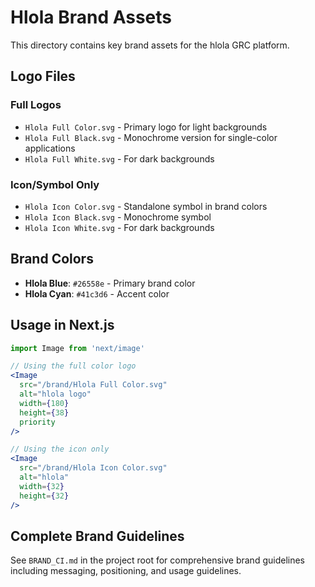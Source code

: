 # Hlola Brand Assets

This directory contains key brand assets for the hlola GRC platform.

## Logo Files

### Full Logos
- `Hlola Full Color.svg` - Primary logo for light backgrounds
- `Hlola Full Black.svg` - Monochrome version for single-color applications  
- `Hlola Full White.svg` - For dark backgrounds

### Icon/Symbol Only
- `Hlola Icon Color.svg` - Standalone symbol in brand colors
- `Hlola Icon Black.svg` - Monochrome symbol
- `Hlola Icon White.svg` - For dark backgrounds

## Brand Colors

- **Hlola Blue**: `#26558e` - Primary brand color
- **Hlola Cyan**: `#41c3d6` - Accent color

## Usage in Next.js

```jsx
import Image from 'next/image'

// Using the full color logo
<Image 
  src="/brand/Hlola Full Color.svg" 
  alt="hlola logo" 
  width={180} 
  height={38} 
  priority 
/>

// Using the icon only
<Image 
  src="/brand/Hlola Icon Color.svg" 
  alt="hlola" 
  width={32} 
  height={32} 
/>
```

## Complete Brand Guidelines

See `BRAND_CI.md` in the project root for comprehensive brand guidelines including messaging, positioning, and usage guidelines.
